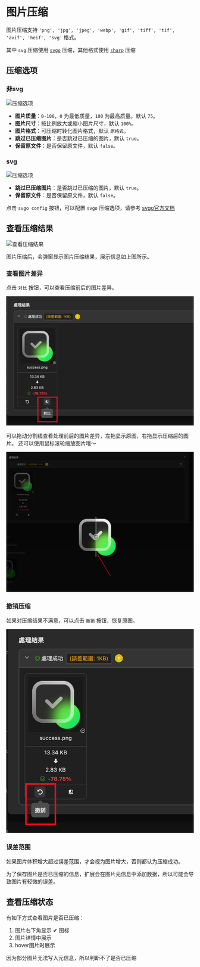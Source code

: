 # 图片压缩

图片压缩支持 `'png', 'jpg', 'jpeg', 'webp', 'gif', 'tiff', 'tif', 'avif', 'heif', 'svg'` 格式。

其中 `svg` 压缩使用 [`svgo`](https://svgo.dev/) 压缩，其他格式使用 [`sharp`](https://sharp.pixelplumbing.com/) 压缩

## 压缩选项

### 非svg

![压缩选项](./images/compress-options.png)

- **图片质量**：`0-100`，`0` 为最低质量，`100` 为最高质量。默认 `75`。
- **图片尺寸**：按比例放大或缩小图片尺寸，默认 `100%`。
- **图片格式**：可压缩时转化图片格式，默认 `原格式`。
- **跳过已压缩图片**：是否跳过已压缩的图片，默认 `true`。
- **保留原文件**：是否保留原文件，默认 `false`。

### svg

![压缩选项](./images/svg-compress-options.png)

- **跳过已压缩图片**：是否跳过已压缩的图片，默认 `true`。
- **保留原文件**：是否保留原文件，默认 `false`。

点击 `svgo config` 按钮，可以配置 `svgo` 压缩选项，请参考 [svgo官方文档](https://svgo.dev/)

## 查看压缩结果

![查看压缩结果](./images/compress-result.png)

图片压缩后，会弹窗显示图片压缩结果，展示信息如上图所示。

### 查看图片差异

点击 `对比` 按钮，可以查看压缩前后的图片差异。

![对比按钮](./images/compare-button.png)

可以拖动分割线查看处理前后的图片差异，左拖显示原图，右拖显示压缩后的图片。
还可以使用鼠标滚轮缩放图片哦～

![diff](./images/compare-image.png)

### 撤销压缩

如果对压缩结果不满意，可以点击 `撤销` 按钮，恢复原图。

![撤销](./images/revert-image.png)

### 误差范围

如果图片体积增大超过误差范围，才会视为图片增大，否则都认为压缩成功。

为了保存图片是否已压缩的信息，扩展会在图片元信息中添加数据，所以可能会导致图片有轻微的误差。

## 查看压缩状态

有如下方式查看图片是否已压缩：

1. 图片右下角显示 ✔ 图标
2. 图片详情中展示
3. hover图片时展示

因为部分图片无法写入元信息，所以判断不了是否已压缩
